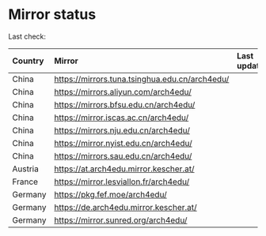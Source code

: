 <script src="./time.js"></script>
# Mirror status
Last check: <script type="text/javascript">localize(1698999693.3023934);</script>

|Country|Mirror|Last update|
|:------|:-----|:----------|
|China|https://mirrors.tuna.tsinghua.edu.cn/arch4edu/|<script type="text/javascript">localize(1698993351);</script>|
|China|https://mirrors.aliyun.com/arch4edu/|<script type="text/javascript">localize(1698949863);</script>|
|China|https://mirrors.bfsu.edu.cn/arch4edu/|<script type="text/javascript">localize(1698949863);</script>|
|China|https://mirror.iscas.ac.cn/arch4edu/|<script type="text/javascript">localize(1698949863);</script>|
|China|https://mirrors.nju.edu.cn/arch4edu/|<script type="text/javascript">localize(1698949863);</script>|
|China|https://mirror.nyist.edu.cn/arch4edu/|<script type="text/javascript">localize(1698949863);</script>|
|China|https://mirrors.sau.edu.cn/arch4edu/|<script type="text/javascript">localize(1698949863);</script>|
|Austria|https://at.arch4edu.mirror.kescher.at/|<script type="text/javascript">localize(1698993351);</script>|
|France|https://mirror.lesviallon.fr/arch4edu/|<script type="text/javascript">localize(1698949863);</script>|
|Germany|https://pkg.fef.moe/arch4edu/|<script type="text/javascript">localize(1698993351);</script>|
|Germany|https://de.arch4edu.mirror.kescher.at/|<script type="text/javascript">localize(1698993351);</script>|
|Germany|https://mirror.sunred.org/arch4edu/|<script type="text/javascript">localize(1698993351);</script>|

<script src="./tablefilter/tablefilter.js"></script>
<script src="./table.js"></script>